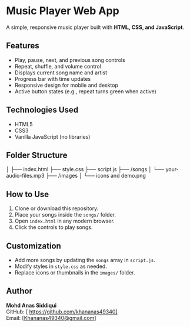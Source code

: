 # Music Player Web App

A simple, responsive music player built with **HTML, CSS, and JavaScript**.

## Features

- Play, pause, next, and previous song controls
- Repeat, shuffle, and volume control
- Displays current song name and artist
- Progress bar with time updates
- Responsive design for mobile and desktop
- Active button states (e.g., repeat turns green when active)

## Technologies Used

- HTML5
- CSS3
- Vanilla JavaScript (no libraries)

## Folder Structure

│
├── index.html
├── style.css
├── script.js
├── /songs
│ └── your-audio-files.mp3
├── /images
│ └── icons and demo.png


## How to Use

1. Clone or download this repository.
2. Place your songs inside the `songs/` folder.
3. Open `index.html` in any modern browser.
4. Click the controls to play songs.

## Customization

- Add more songs by updating the `songs` array in `script.js`.
- Modify styles in `style.css` as needed.
- Replace icons or thumbnails in the `images/` folder.



## Author

**Mohd Anas Siddiqui**  
GitHub: [ https://github.com/khananas49340]  
Email: [Khananas49340@gmail.com]
